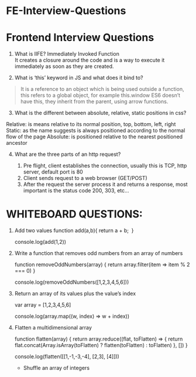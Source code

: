 # FE-Interview-Questions

# Frontend Interview Questions

1. What is IIFE?
Immediately Invoked Function   
It creates a closure around the code and is a way to execute it immediately as soon as they are created.
	

2. What is ‘this’ keyword in JS and what does it bind to?

>It is a reference to an object which is being used outside a function, this refers to a global object, for example this.window
>ES6 doesn’t have this, they inherit from the parent, using arrow functions.

3. What is the different between absolute, relative, static positions in css?

Relative: is means relative to its normal position, top, bottom, left, right
Static: as the name suggests is always positioned according to the normal flow of the page
Absolute: is positioned relative to the nearest positioned ancestor

4. What are the three parts of an http request?


	1. Pre flight, client establishes the connection, usually this is TCP,  http server, default port is 80
	2. Client sends request to a web browser (GET/POST)
	3. After the request the server process it and returns a response, most important is the status code 200, 303, etc…

# WHITEBOARD QUESTIONS:

1. Add two values
	  function add(a,b){
		  return a + b; 	}

	  console.log(add(1,2))
	

2. Write a function that removes odd numbers from an array of numbers

	  function removeOddNumbers(array) {
  		  return array.filter(item => item % 2 === 0)
	  }

	  console.log(removeOddNumbers([1,2,3,4,5,6]))

3. Return an array of its values plus the value’s index
	
	  var array = [1,2,3,4,5,6]

	  console.log(array.map((w, index) => w + index))

4. Flatten a multidimensional array

	  function flatten(array) {
		  return array.reduce((flat, toFlatten) => {
			  return flat.concat(Array.isArray(toFlatten) ? flatten(toFlatten) : toFlatten)
		  }, [])
	  }

	  console.log(flatten([[1,-1,-3,-4], [2,3], [4]]))

	- Shuffle an array of integers 

	
